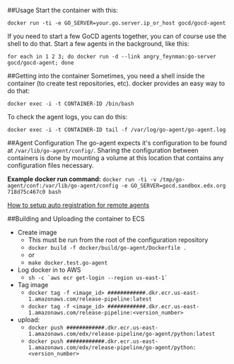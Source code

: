 ##Usage
Start the container with this:

```docker run -ti -e GO_SERVER=your.go.server.ip_or_host gocd/gocd-agent```

If you need to start a few GoCD agents together, you can of course use the shell to do that. Start a few agents in the background, like this:

```for each in 1 2 3; do docker run -d --link angry_feynman:go-server gocd/gocd-agent; done```

##Getting into the container
Sometimes, you need a shell inside the container (to create test repositories, etc). docker provides an easy way to do that:

```docker exec -i -t CONTAINER-ID /bin/bash```

To check the agent logs, you can do this:

```docker exec -i -t CONTAINER-ID tail -f /var/log/go-agent/go-agent.log``` 

##Agent Configuration
The go-agent expects it's configuration to be found at ```/var/lib/go-agent/config/```. Sharing the 
configuration between containers is done by mounting a volume at this location that contains any configuration files 
necessary.


**Example docker run command:**
```docker run -ti -v /tmp/go-agent/conf:/var/lib/go-agent/config -e GO_SERVER=gocd.sandbox.edx.org 718d75c467c0 bash```

[How to setup auto registration for remote agents](https://docs.go.cd/current/advanced_usage/agent_auto_register.html)

##Building and Uploading the container to ECS

* Create image
    - This must be run from the root of the configuration repository
    - ```docker build -f docker/build/go-agent/Dockerfile .```
    - or
    - ```make docker.test.go-agent```
* Log docker in to AWS
    - ```sh -c `aws ecr get-login --region us-east-1` ```
* Tag image 
    - ```docker tag -f <image_id> ############.dkr.ecr.us-east-1.amazonaws.com/release-pipeline:latest```
    - ```docker tag -f <image_id> ############.dkr.ecr.us-east-1.amazonaws.com/release-pipeline:<version_number>```
* upload: 
    - ```docker push ############.dkr.ecr.us-east-1.amazonaws.com/edx/release-pipeline/go-agent/python:latest```
    - ```docker push ############.dkr.ecr.us-east-1.amazonaws.com/edx/release-pipeline/go-agent/python:<version_number>```